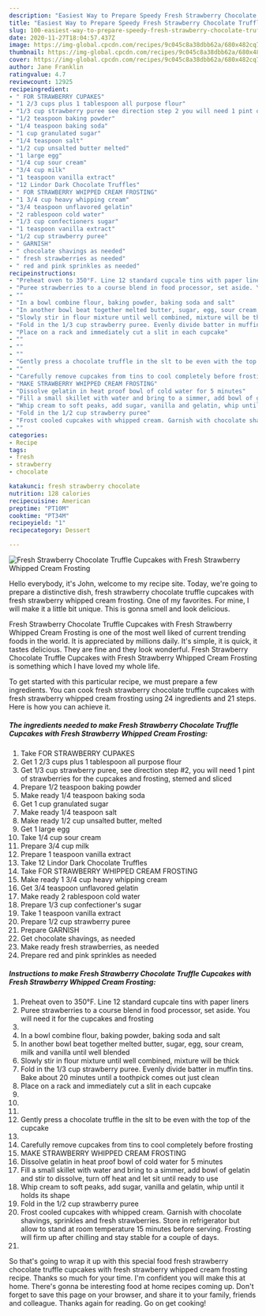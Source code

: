 ```yaml
---
description: "Easiest Way to Prepare Speedy Fresh Strawberry Chocolate Truffle Cupcakes with Fresh Strawberry Whipped Cream Frosting"
title: "Easiest Way to Prepare Speedy Fresh Strawberry Chocolate Truffle Cupcakes with Fresh Strawberry Whipped Cream Frosting"
slug: 100-easiest-way-to-prepare-speedy-fresh-strawberry-chocolate-truffle-cupcakes-with-fresh-strawberry-whipped-cream-frosting
date: 2020-11-27T18:04:57.437Z
image: https://img-global.cpcdn.com/recipes/9c045c8a38dbb62a/680x482cq70/fresh-strawberry-chocolate-truffle-cupcakes-with-fresh-strawberry-whipped-cream-frosting-recipe-main-photo.jpg
thumbnail: https://img-global.cpcdn.com/recipes/9c045c8a38dbb62a/680x482cq70/fresh-strawberry-chocolate-truffle-cupcakes-with-fresh-strawberry-whipped-cream-frosting-recipe-main-photo.jpg
cover: https://img-global.cpcdn.com/recipes/9c045c8a38dbb62a/680x482cq70/fresh-strawberry-chocolate-truffle-cupcakes-with-fresh-strawberry-whipped-cream-frosting-recipe-main-photo.jpg
author: Jane Franklin
ratingvalue: 4.7
reviewcount: 12925
recipeingredient:
- " FOR STRAWBERRY CUPAKES"
- "1 2/3 cups plus 1 tablespoon all purpose flour"
- "1/3 cup strawberry puree see direction step 2 you will need 1 pint of strawberries for the cupcakes and frosting stemed and sliced"
- "1/2 teaspoon baking powder"
- "1/4 teaspoon baking soda"
- "1 cup granulated sugar"
- "1/4 teaspoon salt"
- "1/2 cup unsalted butter melted"
- "1 large egg"
- "1/4 cup sour cream"
- "3/4 cup milk"
- "1 teaspoon vanilla extract"
- "12 Lindor Dark Chocolate Truffles"
- " FOR STRAWBERRY WHIPPED CREAM FROSTING"
- "1 3/4 cup heavy whipping cream"
- "3/4 teaspoon unflavored gelatin"
- "2 rablespoon cold water"
- "1/3 cup confectioners sugar"
- "1 teaspoon vanilla extract"
- "1/2 cup strawberry puree"
- " GARNISH"
- " chocolate shavings as needed"
- " fresh strawberries as needed"
- " red and pink sprinkles as needed"
recipeinstructions:
- "Preheat oven to 350°F. Line 12 standard cupcale tins with paper liners"
- "Puree strawberries to a course blend in food processor, set aside. You will need it for the cupcakes and frosting"
- ""
- "In a bowl combine flour, baking powder, baking soda and salt"
- "In another bowl beat together melted butter, sugar, egg, sour cream, milk and vanilla until well blended"
- "Slowly stir in flour mixture until well combined, mixture will be thick"
- "Fold in the 1/3 cup strawberry puree. Evenly divide batter in muffin tins. Bake about 20 minutes until a toothpick comes out just clean"
- "Place on a rack and immediately cut a slit in each cupcake"
- ""
- ""
- ""
- "Gently press a chocolate truffle in the slt to be even with the top of the cupcake"
- ""
- "Carefully remove cupcakes from tins to cool completely before frosting"
- "MAKE STRAWBERRY WHIPPED CREAM FROSTING"
- "Dissolve gelatin in heat proof bowl of cold water for 5 minutes"
- "Fill a small skillet with water and bring to a simmer, add bowl of gelatin and stir to dissolve, turn off heat and let sit until ready to use"
- "Whip cream to soft peaks, add sugar, vanilla and gelatin, whip until it holds its shape"
- "Fold in the 1/2 cup strawberry puree"
- "Frost cooled cupcakes with whipped cream. Garnish with chocolate shavings, sprinkles  and  fresh strawberries. Store in refrigerator but allow to stand at room temperature 15 minutes before serving. Frosting will firm up after chilling and stay stable for a couple of days."
- ""
categories:
- Recipe
tags:
- fresh
- strawberry
- chocolate

katakunci: fresh strawberry chocolate 
nutrition: 128 calories
recipecuisine: American
preptime: "PT10M"
cooktime: "PT34M"
recipeyield: "1"
recipecategory: Dessert

---
```



![Fresh Strawberry Chocolate Truffle Cupcakes with Fresh Strawberry Whipped Cream Frosting](https://img-global.cpcdn.com/recipes/9c045c8a38dbb62a/680x482cq70/fresh-strawberry-chocolate-truffle-cupcakes-with-fresh-strawberry-whipped-cream-frosting-recipe-main-photo.jpg)

Hello everybody, it's John, welcome to my recipe site. Today, we're going to prepare a distinctive dish, fresh strawberry chocolate truffle cupcakes with fresh strawberry whipped cream frosting. One of my favorites. For mine, I will make it a little bit unique. This is gonna smell and look delicious.

Fresh Strawberry Chocolate Truffle Cupcakes with Fresh Strawberry Whipped Cream Frosting is one of the most well liked of current trending foods in the world. It is appreciated by millions daily. It's simple, it is quick, it tastes delicious. They are fine and they look wonderful. Fresh Strawberry Chocolate Truffle Cupcakes with Fresh Strawberry Whipped Cream Frosting is something which I have loved my whole life.




To get started with this particular recipe, we must prepare a few ingredients. You can cook fresh strawberry chocolate truffle cupcakes with fresh strawberry whipped cream frosting using 24 ingredients and 21 steps. Here is how you can achieve it.

<!--inarticleads1-->

##### The ingredients needed to make Fresh Strawberry Chocolate Truffle Cupcakes with Fresh Strawberry Whipped Cream Frosting:

1. Take  FOR STRAWBERRY CUPAKES
1. Get 1 2/3 cups plus 1 tablespoon all purpose flour
1. Get 1/3 cup strawberry puree, see direction step #2, you will need 1 pint of strawberries for the cupcakes and frosting, stemed and sliced
1. Prepare 1/2 teaspoon baking powder
1. Make ready 1/4 teaspoon baking soda
1. Get 1 cup granulated sugar
1. Make ready 1/4 teaspoon salt
1. Make ready 1/2 cup unsalted butter, melted
1. Get 1 large egg
1. Take 1/4 cup sour cream
1. Prepare 3/4 cup milk
1. Prepare 1 teaspoon vanilla extract
1. Take 12 Lindor Dark Chocolate Truffles
1. Take  FOR STRAWBERRY WHIPPED CREAM FROSTING
1. Make ready 1 3/4 cup heavy whipping cream
1. Get 3/4 teaspoon unflavored gelatin
1. Make ready 2 rablespoon cold water
1. Prepare 1/3 cup confectioner&#39;s sugar
1. Take 1 teaspoon vanilla extract
1. Prepare 1/2 cup strawberry puree
1. Prepare  GARNISH
1. Get  chocolate shavings, as needed
1. Make ready  fresh strawberries, as needed
1. Prepare  red and pink sprinkles as needed




<!--inarticleads2-->

##### Instructions to make Fresh Strawberry Chocolate Truffle Cupcakes with Fresh Strawberry Whipped Cream Frosting:

1. Preheat oven to 350°F. Line 12 standard cupcale tins with paper liners
1. Puree strawberries to a course blend in food processor, set aside. You will need it for the cupcakes and frosting
1. 
1. In a bowl combine flour, baking powder, baking soda and salt
1. In another bowl beat together melted butter, sugar, egg, sour cream, milk and vanilla until well blended
1. Slowly stir in flour mixture until well combined, mixture will be thick
1. Fold in the 1/3 cup strawberry puree. Evenly divide batter in muffin tins. Bake about 20 minutes until a toothpick comes out just clean
1. Place on a rack and immediately cut a slit in each cupcake
1. 
1. 
1. 
1. Gently press a chocolate truffle in the slt to be even with the top of the cupcake
1. 
1. Carefully remove cupcakes from tins to cool completely before frosting
1. MAKE STRAWBERRY WHIPPED CREAM FROSTING
1. Dissolve gelatin in heat proof bowl of cold water for 5 minutes
1. Fill a small skillet with water and bring to a simmer, add bowl of gelatin and stir to dissolve, turn off heat and let sit until ready to use
1. Whip cream to soft peaks, add sugar, vanilla and gelatin, whip until it holds its shape
1. Fold in the 1/2 cup strawberry puree
1. Frost cooled cupcakes with whipped cream. Garnish with chocolate shavings, sprinkles  and  fresh strawberries. Store in refrigerator but allow to stand at room temperature 15 minutes before serving. Frosting will firm up after chilling and stay stable for a couple of days.
1. 




So that's going to wrap it up with this special food fresh strawberry chocolate truffle cupcakes with fresh strawberry whipped cream frosting recipe. Thanks so much for your time. I'm confident you will make this at home. There's gonna be interesting food at home recipes coming up. Don't forget to save this page on your browser, and share it to your family, friends and colleague. Thanks again for reading. Go on get cooking!
